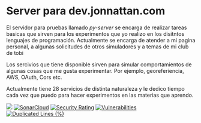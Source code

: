 # Server para dev.jonnattan.com
El servidor para pruebas llamado *py-server* se encarga de realizar tareas basicas que sirven para los experimentos que yo realizo en los disitntos lenguajes de programación.
Actualmente se encarga de atender a mi pagina personal, a algunas solicitudes de otros simuladores y a temas de mi club de tobi

Los sercivios que tiene disponible sirven para simular comportamientos de algunas cosas que me gusta experimentar. Por ejemplo, georeferiencia, AWS, OAuth, Cors etc.

Actualmente tiene 28 servicios de distinta naturaleza y le dedico tiempo cada vez que puedo para hacer experimentos en las materias que aprendo. 

![](https://img.shields.io/twitter/url?style=social&url=https%3A%2F%2Ftwitter.com%2Fjonnattan)
[![SonarCloud](https://sonarcloud.io/images/project_badges/sonarcloud-black.svg)](https://sonarcloud.io/summary/new_code?id=jonnattangc_py-server)
[![Security Rating](https://sonarcloud.io/api/project_badges/measure?project=jonnattangc_py-server&metric=security_rating)](https://sonarcloud.io/summary/new_code?id=jonnattangc_py-server)
[![Vulnerabilities](https://sonarcloud.io/api/project_badges/measure?project=jonnattangc_py-server&metric=vulnerabilities)](https://sonarcloud.io/summary/new_code?id=jonnattangc_py-server)
[![Duplicated Lines (%)](https://sonarcloud.io/api/project_badges/measure?project=jonnattangc_py-server&metric=duplicated_lines_density)](https://sonarcloud.io/summary/new_code?id=jonnattangc_py-server)
